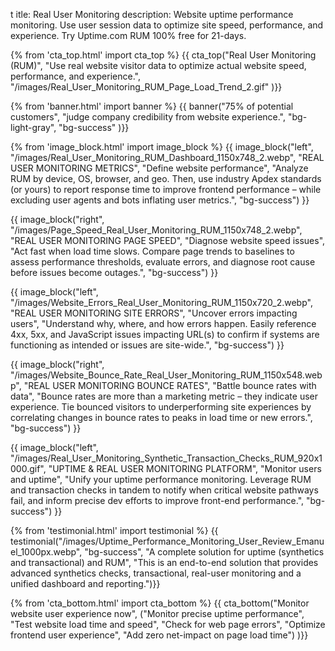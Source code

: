 t itle: Real User Monitoring
description: Website uptime performance monitoring. Use user session data to optimize site speed, performance, and experience. Try Uptime.com RUM 100% free for 21-days.

{% from 'cta_top.html' import cta_top %} 
{{ cta_top("Real User Monitoring (RUM)",
  "Use real website visitor data to optimize actual website speed, performance, and experience.",
  "/images/Real_User_Monitoring_RUM_Page_Load_Trend_2.gif"
)}}


{% from 'banner.html' import banner %} 
{{ banner("<span class='text-success'>75%</span> of potential customers",
  "judge company credibility from website experience.",
  "bg-light-gray",
  "bg-success"
)}}


{% from 'image_block.html' import image_block %}
{{ image_block("left", "/images/Real_User_Monitoring_RUM_Dashboard_1150x748_2.webp",
"REAL USER MONITORING METRICS",
"Define website performance",
"Analyze RUM by device, OS, browser, and geo. Then, use industry Apdex standards (or yours) to report response time to improve frontend performance – while excluding user agents and bots inflating user metrics.",
"bg-success") }}

{{ image_block("right", "/images/Page_Speed_Real_User_Monitoring_RUM_1150x748_2.webp",
"REAL USER MONITORING PAGE SPEED",
"Diagnose website speed issues",
"Act fast when load time slows. Compare page trends to baselines to assess performance thresholds, evaluate errors, and diagnose root cause before issues become outages.",
"bg-success") }}

{{ image_block("left", "/images/Website_Errors_Real_User_Monitoring_RUM_1150x720_2.webp",
"REAL USER MONITORING SITE ERRORS",
"Uncover errors impacting users",
"Understand why, where, and how errors happen. Easily reference 4xx, 5xx, and JavaScript issues impacting URL(s) to confirm if systems are functioning as intended or issues are site-wide.",
"bg-success") }}

{{ image_block("right", "/images/Website_Bounce_Rate_Real_User_Monitoring_RUM_1150x548.webp",
"REAL USER MONITORING BOUNCE RATES",
"Battle bounce rates with data",
"Bounce rates are more than a marketing metric – they indicate user experience. Tie bounced visitors to underperforming site experiences by correlating changes in bounce rates to peaks in load time or new errors.",
"bg-success") }}

{{ image_block("left", "/images/Real_User_Monitoring_Synthetic_Transaction_Checks_RUM_920x1000.gif",
"UPTIME & REAL USER MONITORING PLATFORM",
"Monitor users and uptime",
"Unify your uptime performance monitoring. Leverage RUM and transaction checks in tandem to notify when critical website pathways fail, and inform precise dev efforts to improve front-end performance.",
"bg-success") }}


{% from 'testimonial.html' import testimonial %}
{{ testimonial("/images/Uptime_Performance_Monitoring_User_Review_Emanuel_1000px.webp",
  "bg-success",
  "A complete solution for uptime (synthetics and transactional) and RUM",
  "This is an end-to-end solution that provides advanced synthetics checks, transactional, real-user monitoring and a unified dashboard and reporting.")}}


{% from 'cta_bottom.html' import cta_bottom %} 
{{ cta_bottom("Monitor website user experience now",
  ("Monitor precise uptime performance", 
  "Test website load time and speed",
  "Check for web page errors",
  "Optimize frontend user experience",
  "Add zero net-impact on page load time")
  )}}
